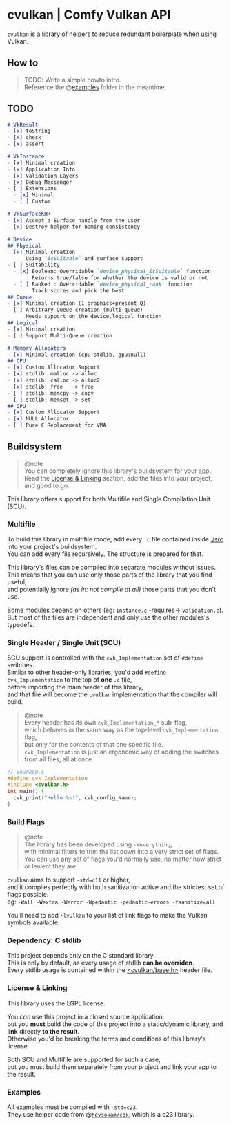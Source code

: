 # cvulkan | Comfy Vulkan API
`cvulkan` is a library of helpers to reduce redundant boilerplate when using Vulkan.

## How to
> TODO: Write a simple howto intro.  
> Reference the @[examples](./examples/) folder in the meantime.  

## TODO
```md
# VkResult
- [x] toString
- [x] check
- [x] assert
```
```md
# VkInstance
- [x] Minimal creation
- [x] Application Info
- [x] Validation Layers
- [x] Debug Messenger
- [ ] Extensions
  - [x] Minimal
  - [ ] Custom
```
```md
# VkSurfaceKHR
- [x] Accept a Surface handle from the user
- [x] Destroy helper for naming consistency
```
```md
# Device
## Physical
- [x] Minimal creation
      Using `isSuitable` and surface support
- [ ] Suitability
  - [x] Boolean: Overridable `device_physical_isSuitable` function
        Returns true/false for whether the device is valid or not
  - [ ] Ranked : Overridable `device_physical_rank` function
        Track scores and pick the best
## Queue
- [x] Minimal creation (1 graphics+present Q)
- [ ] Arbitrary Queue creation (multi-queue)
      Needs support on the device.logical function
## Logical
- [x] Minimal creation
- [ ] Support Multi-Queue creation
```
```md
# Memory Allocators
- [x] Minimal creation (cpu:stdlib, gpu:null)
## CPU
- [x] Custom Allocator Support
- [x] stdlib: malloc -> alloc
- [x] stdlib: calloc -> allocZ
- [x] stdlib: free   -> free
- [ ] stdlib: memcpy -> copy
- [ ] stdlib: memset -> set
## GPU
- [x] Custom Allocator Support
- [x] NULL Allocator
- [ ] Pure C Replacement for VMA
```

## Buildsystem
> @note  
> You can completely ignore this library's buildsystem for your app.  
> Read the [License & Linking](#license--linking) section, add the files into your project, and good to go.  

This library offers support for both Multifile and Single Compilation Unit (SCU).  


### Multifile
To build this library in multifile mode,
add every `.c` file contained inside [./src](./src/) into your project's buildsystem.  
You can add every file recursively. The structure is prepared for that.  

This library's files can be compiled into separate modules without issues.  
This means that you can use only those parts of the library that you find useful,  
and potentially ignore _(as in: not compile at all)_ those parts that you don't use.  

Some modules depend on others (eg: `instance.c` -requires-> `validation.c`).  
But most of the files are independent and only use the other modules's typedefs.  


### Single Header / Single Unit  (SCU)
SCU support is controlled with the `cvk_Implementation` set of `#define` switches.  
Similar to other header-only libraries, you'd add `#define cvk_Implementation` to the top of **one** `.c` file,  
before importing the main header of this library,  
and that file will become the `cvulkan` implementation that the compiler will build.  

> @note  
> Every header has its own `cvk_Implementation_*` sub-flag,  
> which behaves in the same way as the top-level `cvk_Implementation` flag,  
> but only for the contents of that one specific file.  
> `cvk_Implementation` is just an ergonomic way of adding the switches from all files, all at once.  

```c
// yourapp.c
#define cvk_Implementation
#include <cvulkan.h>
int main() {
  cvk_print("Hello %s!", cvk_config_Name);
}
```

### Build Flags
> @note  
> The library has been developed using `-Weverything`,  
> with minimal filters to trim the list down into a very strict set of flags.  
> You can use any set of flags you'd normally use, no matter how strict or lenient they are.

`cvulkan` aims to support `-std=c11` or higher,  
and it compiles perfectly with both sanitization active and the strictest set of flags possible.  
eg: `-Wall -Wextra -Werror -Wpedantic -pedantic-errors -fsanitize=all`

You'll need to add `-lvulkan` to your list of link flags to make the Vulkan symbols available.  


### Dependency: C stdlib
This project depends only on the C standard library.  
This is only by default, as every usage of stdlib **can be overriden**.  
Every stdlib usage is contained within the [<cvulkan/base.h>](./src/cvulkan/base.h) header file.  


### License & Linking
This library uses the LGPL license.  

You _can_ use this project in a closed source application,  
but you **must** build the code of this project into a static/dynamic library, and **link** directly **to the result**.  
Otherwise you'd be breaking the terms and conditions of this library's license.

Both SCU and Multifile are supported for such a case,  
but you must build them separately from your project and link your app to the result.  


### Examples
All examples must be compiled with `-std=c23`.  
They use helper code from @[`heysokam/cdk`](https://github.com/heysokam/cdk), which is a c23 library.  

